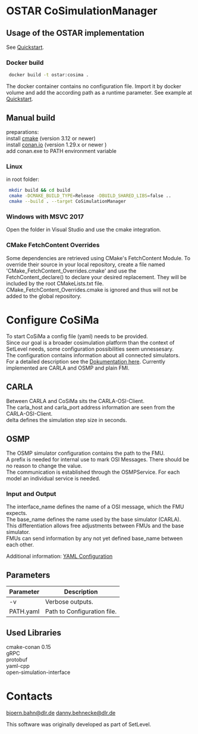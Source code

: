 # OSTAR CoSimulationManager

## Usage of the OSTAR implementation
See [Quickstart](https://github.com/DLR-TS/OSTAR-Quickstart).

### Docker build

```sh
 docker build -t ostar:cosima .
```

The docker container contains no configuration file. Import it by docker volume and add the according path as a runtime parameter. See example at [Quickstart](https://github.com/DLR-TS/OSTAR-Quickstart).

## Manual build

preparations:\
install [cmake](https://cmake.org/) (version 3.12 or newer)\
install [conan.io](https://conan.io/) (version 1.29.x or newer )\
add conan.exe to PATH environment variable

### Linux

in root folder:
```sh
 mkdir build && cd build
 cmake -DCMAKE_BUILD_TYPE=Release -DBUILD_SHARED_LIBS=false ..
 cmake --build . --target CoSimulationManager
```

### Windows with MSVC 2017
Open the folder in Visual Studio and use the cmake integration.


### CMake FetchContent Overrides
Some dependencies are retrieved using CMake's FetchContent Module. To override their source in your local repository, create a file named 'CMake_FetchContent_Overrides.cmake' and use the FetchContent_declare() to declare your desired replacement. They will be included by the root CMakeLists.txt file. CMake_FetchContent_Overrides.cmake is ignored and thus will not be added to the global repository. 

# Configure CoSiMa
To start CoSiMa a config file (yaml) needs to be provided.\
Since our goal is a broader cosimulation platform than the context of SetLevel needs, some configuration possibilities seem unnessesary.\
The configuration contains information about all connected simulators.\
For a detailed description see the [Dokumentation here](https://github.com/DLR-TS/CoSiMa/blob/master/Configuration.md).
Currently implemented are CARLA and OSMP and plain FMI.

## CARLA
Between CARLA and CoSiMa sits the CARLA-OSI-Client.\
The carla_host and carla_port address information are seen from the CARLA-OSI-Client.\
delta defines the simulation step size in seconds.

## OSMP
The OSMP simulator configuration contains the path to the FMU.\
A prefix is needed for internal use to mark OSI Messages. There should be no reason to change the value.\
The communication is established through the OSMPService. For each model an individual service is needed.

### Input and Output
The interface_name defines the name of a OSI message, which the FMU expects.\
The base_name defines the name used by the base simulator (CARLA).\
This differentiation allows free adjustments between FMUs and the base simulator.\
FMUs can send information by any not yet defined base_name between each other.

Additional information: [YAML Configuration](https://github.com/DLR-TS/CoSiMa/blob/master/Configuration.md)

## Parameters
| Parameter | Description |
| ------ | ------ |
| -v | Verbose outputs. |
| PATH.yaml | Path to Configuration file. |

## Used Libraries

cmake-conan 0.15\
gRPC\
protobuf\
yaml-cpp\
open-simulation-interface

# Contacts

bjoern.bahn@dlr.de
danny.behnecke@dlr.de

This software was originally developed as part of SetLevel.
